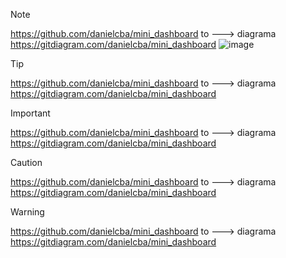 > [!NOTE]
>
> https://github.com/danielcba/mini_dashboard
> to ---> diagrama
> https://gitdiagram.com/danielcba/mini_dashboard
> ![image](https://github.com/user-attachments/assets/717f4fa3-799f-4493-963a-f4f3be44c0b2)







> [!TIP]
>
> https://github.com/danielcba/mini_dashboard
> to ---> diagrama
> https://gitdiagram.com/danielcba/mini_dashboard

> [!IMPORTANT]
> 
>https://github.com/danielcba/mini_dashboard
>to ---> diagrama
>https://gitdiagram.com/danielcba/mini_dashboard

> [!CAUTION]
>
>https://github.com/danielcba/mini_dashboard
>to ---> diagrama
>https://gitdiagram.com/danielcba/mini_dashboard

> [!WARNING]
>
>https://github.com/danielcba/mini_dashboard
>to ---> diagrama
>https://gitdiagram.com/danielcba/mini_dashboard
